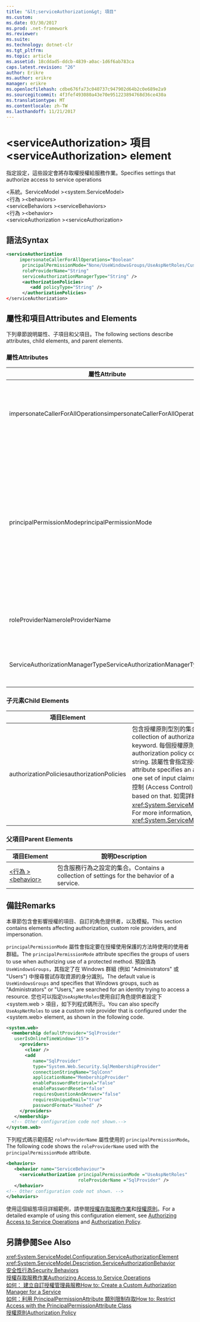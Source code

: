 ```yaml
---
title: "&lt;serviceAuthorization&gt; 項目"
ms.custom: 
ms.date: 03/30/2017
ms.prod: .net-framework
ms.reviewer: 
ms.suite: 
ms.technology: dotnet-clr
ms.tgt_pltfrm: 
ms.topic: article
ms.assetid: 18cddad5-ddcb-4839-a0ac-1d6f6ab783ca
caps.latest.revision: "26"
author: Erikre
ms.author: erikre
manager: erikre
ms.openlocfilehash: cdbe676fa73c040737c947902d64b2c0e689e2a9
ms.sourcegitcommit: 4f3fef493080a43e70e951223894768d36ce430a
ms.translationtype: MT
ms.contentlocale: zh-TW
ms.lasthandoff: 11/21/2017
---
```

# <a name="ltserviceauthorizationgt-element"></a><span data-ttu-id="ef34c-102">&lt;serviceAuthorization&gt; 項目</span><span class="sxs-lookup"><span data-stu-id="ef34c-102">&lt;serviceAuthorization&gt; element</span></span>
<span data-ttu-id="ef34c-103">指定設定，這些設定會將存取權授權給服務作業。</span><span class="sxs-lookup"><span data-stu-id="ef34c-103">Specifies settings that authorize access to service operations</span></span>  
  
 <span data-ttu-id="ef34c-104">\<系統。ServiceModel ></span><span class="sxs-lookup"><span data-stu-id="ef34c-104">\<system.ServiceModel></span></span>  
<span data-ttu-id="ef34c-105">\<行為 ></span><span class="sxs-lookup"><span data-stu-id="ef34c-105">\<behaviors></span></span>  
<span data-ttu-id="ef34c-106">\<serviceBehaviors ></span><span class="sxs-lookup"><span data-stu-id="ef34c-106">\<serviceBehaviors></span></span>  
<span data-ttu-id="ef34c-107">\<行為 ></span><span class="sxs-lookup"><span data-stu-id="ef34c-107">\<behavior></span></span>  
<span data-ttu-id="ef34c-108">\<serviceAuthorization ></span><span class="sxs-lookup"><span data-stu-id="ef34c-108">\<serviceAuthorization></span></span>  
  
## <a name="syntax"></a><span data-ttu-id="ef34c-109">語法</span><span class="sxs-lookup"><span data-stu-id="ef34c-109">Syntax</span></span>  
  
```xml  
<serviceAuthorization  
     impersonateCallerForAllOperations="Boolean"  
      principalPermissionMode="None/UseWindowsGroups/UseAspNetRoles/Custom"  
      roleProviderName="String"  
      serviceAuthorizationManagerType="String" />  
      <authorizationPolicies>  
         <add policyType="String" />  
      </authorizationPolicies>  
</serviceAuthorization>  
```  
  
## <a name="attributes-and-elements"></a><span data-ttu-id="ef34c-110">屬性和項目</span><span class="sxs-lookup"><span data-stu-id="ef34c-110">Attributes and Elements</span></span>  
 <span data-ttu-id="ef34c-111">下列章節說明屬性、子項目和父項目。</span><span class="sxs-lookup"><span data-stu-id="ef34c-111">The following sections describe attributes, child elements, and parent elements.</span></span>  
  
### <a name="attributes"></a><span data-ttu-id="ef34c-112">屬性</span><span class="sxs-lookup"><span data-stu-id="ef34c-112">Attributes</span></span>  
  
|<span data-ttu-id="ef34c-113">屬性</span><span class="sxs-lookup"><span data-stu-id="ef34c-113">Attribute</span></span>|<span data-ttu-id="ef34c-114">描述</span><span class="sxs-lookup"><span data-stu-id="ef34c-114">Description</span></span>|  
|---------------|-----------------|  
|<span data-ttu-id="ef34c-115">impersonateCallerForAllOperations</span><span class="sxs-lookup"><span data-stu-id="ef34c-115">impersonateCallerForAllOperations</span></span>|<span data-ttu-id="ef34c-116">布林值，指定服務中所有作業是否都模擬呼叫端。</span><span class="sxs-lookup"><span data-stu-id="ef34c-116">A Boolean value that specifies if all the operations in the service impersonate the caller.</span></span> <span data-ttu-id="ef34c-117">預設為 `false`。</span><span class="sxs-lookup"><span data-stu-id="ef34c-117">The default is `false`.</span></span><br /><br /> <span data-ttu-id="ef34c-118">當特定服務作業模擬呼叫端時，執行緒內容會在執行指定的服務之前切換為呼叫端內容。</span><span class="sxs-lookup"><span data-stu-id="ef34c-118">When a specific service operation impersonates the caller, the thread context is switched to the caller context before executing the specified service.</span></span>|  
|<span data-ttu-id="ef34c-119">principalPermissionMode</span><span class="sxs-lookup"><span data-stu-id="ef34c-119">principalPermissionMode</span></span>|<span data-ttu-id="ef34c-120">設定用於在伺服器上執行作業的原則。</span><span class="sxs-lookup"><span data-stu-id="ef34c-120">Sets the principal used to carry out operations on the server.</span></span> <span data-ttu-id="ef34c-121">包括下列值：</span><span class="sxs-lookup"><span data-stu-id="ef34c-121">Values include the following:</span></span><br /><br /> <span data-ttu-id="ef34c-122">-無</span><span class="sxs-lookup"><span data-stu-id="ef34c-122">-   None</span></span><br /><span data-ttu-id="ef34c-123">-UseWindowsGroups</span><span class="sxs-lookup"><span data-stu-id="ef34c-123">-   UseWindowsGroups</span></span><br /><span data-ttu-id="ef34c-124">-UseAspNetRoles</span><span class="sxs-lookup"><span data-stu-id="ef34c-124">-   UseAspNetRoles</span></span><br /><span data-ttu-id="ef34c-125">自訂</span><span class="sxs-lookup"><span data-stu-id="ef34c-125">-   Custom</span></span><br /><br /> <span data-ttu-id="ef34c-126">預設值為 UseWindowsGroups。</span><span class="sxs-lookup"><span data-stu-id="ef34c-126">The default value is UseWindowsGroups.</span></span> <span data-ttu-id="ef34c-127">此值的型別為 <xref:System.ServiceModel.Description.PrincipalPermissionMode>。</span><span class="sxs-lookup"><span data-stu-id="ef34c-127">The value is of type <xref:System.ServiceModel.Description.PrincipalPermissionMode>.</span></span> <span data-ttu-id="ef34c-128">如需有關如何使用這個屬性的詳細資訊，請參閱[How to： 使用 PrincipalPermissionAttribute 類別的限制存取](../../../../../docs/framework/wcf/how-to-restrict-access-with-the-principalpermissionattribute-class.md)。</span><span class="sxs-lookup"><span data-stu-id="ef34c-128">For more information on using this attribute, see [How to: Restrict Access with the PrincipalPermissionAttribute Class](../../../../../docs/framework/wcf/how-to-restrict-access-with-the-principalpermissionattribute-class.md).</span></span>|  
|<span data-ttu-id="ef34c-129">roleProviderName</span><span class="sxs-lookup"><span data-stu-id="ef34c-129">roleProviderName</span></span>|<span data-ttu-id="ef34c-130">字串，指定角色提供者的名稱，它會提供 Windows Communication Foundation (WCF) 應用程式的角色資訊。</span><span class="sxs-lookup"><span data-stu-id="ef34c-130">A string that specifies the name of the role provider, which provides role information for a Windows Communication Foundation (WCF) application.</span></span> <span data-ttu-id="ef34c-131">預設為空字串。</span><span class="sxs-lookup"><span data-stu-id="ef34c-131">The default is an empty string.</span></span>|  
|<span data-ttu-id="ef34c-132">ServiceAuthorizationManagerType</span><span class="sxs-lookup"><span data-stu-id="ef34c-132">ServiceAuthorizationManagerType</span></span>|<span data-ttu-id="ef34c-133">字串，其中包含服務授權管理員的型別。</span><span class="sxs-lookup"><span data-stu-id="ef34c-133">A string containing the type of the service authorization manager.</span></span> <span data-ttu-id="ef34c-134">如需詳細資訊，請參閱<xref:System.ServiceModel.ServiceAuthorizationManager>。</span><span class="sxs-lookup"><span data-stu-id="ef34c-134">For more information, see <xref:System.ServiceModel.ServiceAuthorizationManager>.</span></span>|  
  
### <a name="child-elements"></a><span data-ttu-id="ef34c-135">子元素</span><span class="sxs-lookup"><span data-stu-id="ef34c-135">Child Elements</span></span>  
  
|<span data-ttu-id="ef34c-136">項目</span><span class="sxs-lookup"><span data-stu-id="ef34c-136">Element</span></span>|<span data-ttu-id="ef34c-137">描述</span><span class="sxs-lookup"><span data-stu-id="ef34c-137">Description</span></span>|  
|-------------|-----------------|  
|<span data-ttu-id="ef34c-138">authorizationPolicies</span><span class="sxs-lookup"><span data-stu-id="ef34c-138">authorizationPolicies</span></span>|<span data-ttu-id="ef34c-139">包含授權原則型別的集合，使用 `add` 關鍵字可加入這些型別。</span><span class="sxs-lookup"><span data-stu-id="ef34c-139">Contains a collection of authorization policy types, which can be added using the `add` keyword.</span></span> <span data-ttu-id="ef34c-140">每個授權原則包含一個必要的 `policyType` 屬性字串。</span><span class="sxs-lookup"><span data-stu-id="ef34c-140">Each authorization policy contains a single required `policyType` attribute that is a string.</span></span> <span data-ttu-id="ef34c-141">該屬性會指定授權原則，可讓一組輸入宣告轉換成另一組宣告。</span><span class="sxs-lookup"><span data-stu-id="ef34c-141">The attribute specifies an authorization policy, which enables transformation of one set of input claims into another set of claims.</span></span> <span data-ttu-id="ef34c-142">它可以做為授與或拒絕存取控制 (Access Control) 的基礎。</span><span class="sxs-lookup"><span data-stu-id="ef34c-142">Access control can be granted or denied based on that.</span></span> <span data-ttu-id="ef34c-143">如需詳細資訊，請參閱<xref:System.ServiceModel.Configuration.AuthorizationPolicyTypeElement>。</span><span class="sxs-lookup"><span data-stu-id="ef34c-143">For more information, see <xref:System.ServiceModel.Configuration.AuthorizationPolicyTypeElement>.</span></span>|  
  
### <a name="parent-elements"></a><span data-ttu-id="ef34c-144">父項目</span><span class="sxs-lookup"><span data-stu-id="ef34c-144">Parent Elements</span></span>  
  
|<span data-ttu-id="ef34c-145">項目</span><span class="sxs-lookup"><span data-stu-id="ef34c-145">Element</span></span>|<span data-ttu-id="ef34c-146">說明</span><span class="sxs-lookup"><span data-stu-id="ef34c-146">Description</span></span>|  
|-------------|-----------------|  
|[<span data-ttu-id="ef34c-147">\<行為 ></span><span class="sxs-lookup"><span data-stu-id="ef34c-147">\<behavior></span></span>](../../../../../docs/framework/configure-apps/file-schema/wcf/behavior-of-endpointbehaviors.md)|<span data-ttu-id="ef34c-148">包含服務行為之設定的集合。</span><span class="sxs-lookup"><span data-stu-id="ef34c-148">Contains a collection of settings for the behavior of a service.</span></span>|  
  
## <a name="remarks"></a><span data-ttu-id="ef34c-149">備註</span><span class="sxs-lookup"><span data-stu-id="ef34c-149">Remarks</span></span>  
 <span data-ttu-id="ef34c-150">本章節包含會影響授權的項目、自訂的角色提供者，以及模擬。</span><span class="sxs-lookup"><span data-stu-id="ef34c-150">This section contains elements affecting authorization, custom role providers, and impersonation.</span></span>  
  
 <span data-ttu-id="ef34c-151">`principalPermissionMode` 屬性會指定要在授權使用保護的方法時使用的使用者群組。</span><span class="sxs-lookup"><span data-stu-id="ef34c-151">The `principalPermissionMode` attribute specifies the groups of users to use when authorizing use of a protected method.</span></span> <span data-ttu-id="ef34c-152">預設值為 `UseWindowsGroups`，其指定了在 Windows 群組 (例如 "Administrators" 或 "Users") 中搜尋嘗試存取資源的身分識別。</span><span class="sxs-lookup"><span data-stu-id="ef34c-152">The default value is `UseWindowsGroups` and specifies that Windows groups, such as "Administrators" or "Users," are searched for an identity trying to access a resource.</span></span> <span data-ttu-id="ef34c-153">您也可以指定`UseAspNetRoles`使用自訂角色提供者設定下\<system.web > 項目，如下列程式碼所示。</span><span class="sxs-lookup"><span data-stu-id="ef34c-153">You can also specify `UseAspNetRoles` to use a custom role provider that is configured under the \<system.web> element, as shown in the following code.</span></span>  
  
```xml  
<system.web>  
  <membership defaultProvider="SqlProvider"   
   userIsOnlineTimeWindow="15">  
     <providers>  
       <clear />  
       <add   
          name="SqlProvider"   
          type="System.Web.Security.SqlMembershipProvider"   
          connectionStringName="SqlConn"  
          applicationName="MembershipProvider"  
          enablePasswordRetrieval="false"  
          enablePasswordReset="false"  
          requiresQuestionAndAnswer="false"  
          requiresUniqueEmail="true"  
          passwordFormat="Hashed" />  
     </providers>  
   </membership>  
  <!-- Other configuration code not shown.-->  
</system.web>  
```  
  
 <span data-ttu-id="ef34c-154">下列程式碼示範搭配 `roleProviderName` 屬性使用的 `principalPermissionMode`。</span><span class="sxs-lookup"><span data-stu-id="ef34c-154">The following code shows the `roleProviderName` used with the `principalPermissionMode` attribute.</span></span>  
  
```xml  
<behaviors>  
   <behavior name="ServiceBehaviour">  
     <serviceAuthorization principalPermissionMode ="UseAspNetRoles"   
                           roleProviderName ="SqlProvider" />  
   </behavior>   
<!-- Other configuration code not shown. -->  
</behaviors>  
```  
  
 <span data-ttu-id="ef34c-155">使用這個組態項目詳細範例，請參閱[授權存取服務作業](../../../../../docs/framework/wcf/samples/authorizing-access-to-service-operations.md)和[授權原則](../../../../../docs/framework/wcf/samples/authorization-policy.md)。</span><span class="sxs-lookup"><span data-stu-id="ef34c-155">For a detailed example of using this configuration element, see [Authorizing Access to Service Operations](../../../../../docs/framework/wcf/samples/authorizing-access-to-service-operations.md) and [Authorization Policy](../../../../../docs/framework/wcf/samples/authorization-policy.md).</span></span>  
  
## <a name="see-also"></a><span data-ttu-id="ef34c-156">另請參閱</span><span class="sxs-lookup"><span data-stu-id="ef34c-156">See Also</span></span>  
 <xref:System.ServiceModel.Configuration.ServiceAuthorizationElement>  
 <xref:System.ServiceModel.Description.ServiceAuthorizationBehavior>  
 [<span data-ttu-id="ef34c-157">安全性行為</span><span class="sxs-lookup"><span data-stu-id="ef34c-157">Security Behaviors</span></span>](../../../../../docs/framework/wcf/feature-details/security-behaviors-in-wcf.md)  
 [<span data-ttu-id="ef34c-158">授權存取服務作業</span><span class="sxs-lookup"><span data-stu-id="ef34c-158">Authorizing Access to Service Operations</span></span>](../../../../../docs/framework/wcf/samples/authorizing-access-to-service-operations.md)  
 [<span data-ttu-id="ef34c-159">如何： 建立自訂授權管理員服務</span><span class="sxs-lookup"><span data-stu-id="ef34c-159">How to: Create a Custom Authorization Manager for a Service</span></span>](../../../../../docs/framework/wcf/extending/how-to-create-a-custom-authorization-manager-for-a-service.md)  
 [<span data-ttu-id="ef34c-160">如何：利用 PrincipalPermissionAttribute 類別限制存取</span><span class="sxs-lookup"><span data-stu-id="ef34c-160">How to: Restrict Access with the PrincipalPermissionAttribute Class</span></span>](../../../../../docs/framework/wcf/how-to-restrict-access-with-the-principalpermissionattribute-class.md)  
 [<span data-ttu-id="ef34c-161">授權原則</span><span class="sxs-lookup"><span data-stu-id="ef34c-161">Authorization Policy</span></span>](../../../../../docs/framework/wcf/samples/authorization-policy.md)
